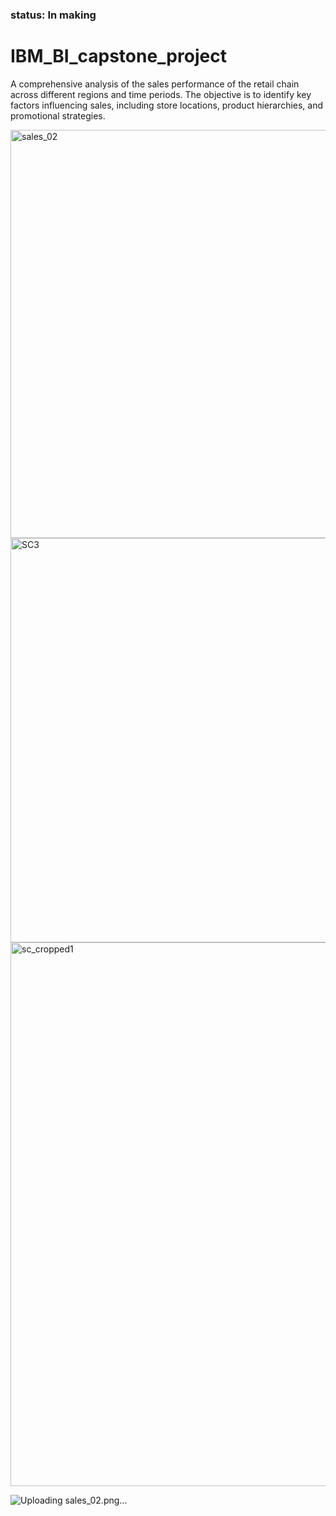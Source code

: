 ### status: In making

# IBM_BI_capstone_project

A comprehensive analysis of the sales performance of the retail chain across different regions and time periods. The objective is to identify key factors influencing sales, including store locations, product hierarchies, and promotional strategies.

<img width="653" alt="sales_02" src="https://github.com/user-attachments/assets/60d75590-ddd7-4ebf-b6a0-185c336fcfd6">




<img width="647" alt="SC3" src="https://github.com/user-attachments/assets/5dea9398-e833-40cf-a79b-78c4b1229246">








<img width="870" alt="sc_cropped1" src="https://github.com/user-attachments/assets/771eef0b-1d88-478b-8e96-83033e2436f5">


![Uploading sales_02.png…]()
